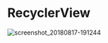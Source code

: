# RecyclerView
![screenshot_20180817-191244](https://user-images.githubusercontent.com/42333878/44269293-b8b94380-a251-11e8-9abf-8502557525c9.png)
